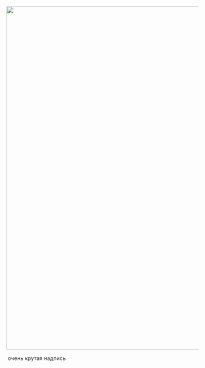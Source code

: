 <div id="header" align="center">
  <img src="https://media1.giphy.com/media/GZzNQD5MjP4o3oWmTu/giphy.gif?cid=6c09b952ah176azkgf7gbyeswzecg4aqbab7frwdc5fu5uqz&ep=v1_internal_gif_by_id&rid=giphy.gif&ct=g" width="900"/>
</div>

️️️️️️️
очень крутая надпись
